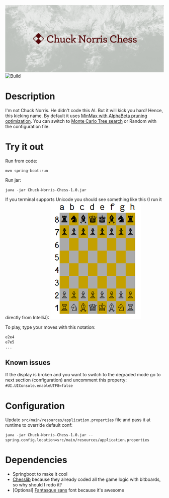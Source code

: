 ![](doc/header.png)
![Build](https://github.com/FrequentlyMissedDeadlines/Chuck-Norris-Chess/workflows/Build/badge.svg)
# Description

I'm not Chuck Norris. He didn't code this AI. But it will kick you hard! Hence, this kicking name.
By default it uses [MinMax with AlphaBeta pruning optimization](https://en.wikipedia.org/wiki/Alpha%E2%80%93beta_pruning). You can switch to [Monte Carlo Tree search](https://en.wikipedia.org/wiki/Monte_Carlo_tree_search) or Random with the configuration file. 
# Try it out
Run from code:
```
mvn spring-boot:run
```
Run jar:
```
java -jar Chuck-Norris-Chess-1.0.jar
```

If you terminal supports Unicode you should see something like this (I run it directly from IntelliJ):
![](doc/Chessboard_1.png)

To play, type your moves with this notation:
```
e2e4
e7e5
...
```

## Known issues
If the display is broken and you want to switch to the degraded mode go to next section (configuration) and uncomment this property: `#UI.UIConsole.enableUTF8=false`

# Configuration
Update `src/main/resources/application.properties` file and pass it at runtime to override default conf:
```
java -jar Chuck-Norris-Chess-1.0.jar --spring.config.location=src/main/resources/application.properties
```

# Dependencies
* Springboot to make it cool
* [Chesslib](https://github.com/bhlangonijr/chesslib) because they already coded all the game logic with bitboards, so why should I redo it?
* [Optional] [Fantasque sans](https://github.com/belluzj/fantasque-sans) font because it's awesome